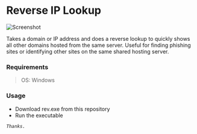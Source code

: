 # Reverse IP Lookup

![Screenshot](https://i.ibb.co/LgQ26kg/Screenshot.png)

Takes a domain or IP address and does a reverse lookup to quickly shows all other domains hosted from the same server. Useful for finding phishing sites or identifying other sites on the same shared hosting server.

### Requirements
> OS: Windows

### Usage
- Download rev.exe from this repository
- Run the executable

_`Thanks.`_